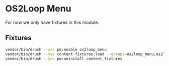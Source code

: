# OS2Loop Menu

For now we only have fixtures in this module.

## Fixtures

```sh
vendor/bin/drush --yes pm:enable os2loop_menu
vendor/bin/drush --yes content-fixtures:load --groups=os2loop_menu,os2loop_section_page
vendor/bin/drush --yes pm:uninstall content_fixtures
```
